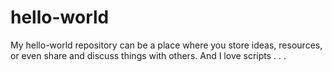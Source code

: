 # hello-world
My hello-world repository can be a place where you store ideas, resources, or even share and discuss things with others.
And I love scripts . . .
